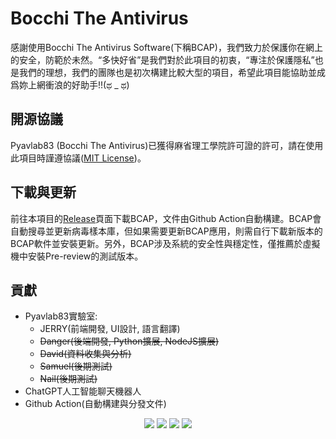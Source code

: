 # Bocchi The Antivirus
感謝使用Bocchi The Antivirus Software(下稱BCAP)，我們致力於保護你在網上的安全，防範於未然。“多快好省”是我們對於此項目的初衷，“專注於保護隱私”也是我們的理想，我們的團隊也是初次構建比較大型的項目，希望此項目能協助並成爲妳上網衝浪的好助手!!(ಥ _ ಥ)
## 開源協議
Pyavlab83 (Bocchi The Antivirus)已獲得麻省理工學院許可證的許可，請在使用此項目時謹遵協議([MIT License](https://github.com/JerryIs-strong/Bocchi_Antivirus_Software/blob/main/LICENSE))。
## 下載與更新
前往本項目的[Release](https://github.com/JerryIs-strong/Bocchi_The_Antivirus/releases/)頁面下載BCAP，文件由Github Action自動構建。BCAP會自動搜尋並更新病毒樣本庫，但如果需要更新BCAP應用，則需自行下載新版本的BCAP軟件並安裝更新。另外，BCAP涉及系統的安全性與穩定性，僅推薦於虛擬機中安裝Pre-review的測試版本。
## 貢獻
- Pyavlab83實驗室:
  - JERRY(前端開發, UI設計, 語言翻譯)
  - ~~Danger(後端開發, Python擴展, NodeJS擴展)~~
  - ~~David(資料收集與分析)~~
  - ~~Samuel(後期測試)~~
  - ~~Nail(後期測試)~~
- ChatGPT人工智能聊天機器人
- Github Action(自動構建與分發文件)
<div align="center">
   <img src="https://img.shields.io/badge/python-3670A0?style=for-the-badge&logo=python&logoColor=ffdd54">
   <img src="https://img.shields.io/badge/Electron-191970?style=for-the-badge&logo=Electron&logoColor=white">
   <img src="https://img.shields.io/badge/github%20pages-121013?style=for-the-badge&logo=github&logoColor=white">
   <img src="https://img.shields.io/badge/node.js-6DA55F?style=for-the-badge&logo=node.js&logoColor=white">
</div>
